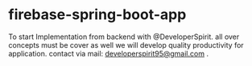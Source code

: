 # firebase-spring-boot-app
To start Implementation from backend with @DeveloperSpirit. all over concepts must be cover as well we will develop quality productivity for application. contact via mail: developerspirit95@gmail.com .
